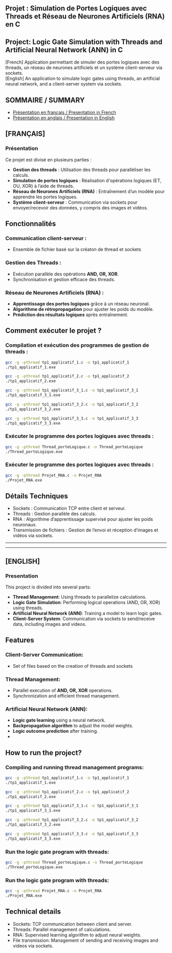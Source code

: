 ## Projet : Simulation de Portes Logiques avec Threads et Réseau de Neurones Artificiels (RNA) en C
## Project: Logic Gate Simulation with Threads and Artificial Neural Network (ANN) in C

[French] Application permettant de simuler des portes logiques avec des threads, un réseau de neurones artificiels et un système client-serveur via sockets.  
[English] An application to simulate logic gates using threads, an artificial neural network, and a client-server system via sockets.


## SOMMAIRE / SUMMARY  
- [Présentation en français / Presentation in French](#français)  
- [Présentation en anglais / Presentation in English](#english)  


## __[FRANÇAIS]__  
### Présentation  
Ce projet est divisé en plusieurs parties :
- **Gestion des threads** : Utilisation des threads pour paralléliser les calculs.
- **Simulation de portes logiques** : Réalisation d'opérations logiques (ET, OU, XOR) à l’aide de threads.
- **Réseau de Neurones Artificiels (RNA)** : Entraînement d’un modèle pour apprendre les portes logiques.
- **Système client-serveur** : Communication via sockets pour envoyer/recevoir des données, y compris des images et vidéos.


## Fonctionnalités

### Communication client-serveur :
- Ensemble de fichier basé sur la créaton de thread et sockets

### Gestion des Threads :
- Exécution parallèle des opérations **AND, OR, XOR**.
- Synchronisation et gestion efficace des threads.

### Réseau de Neurones Artificiels (RNA) :
- **Apprentissage des portes logiques** grâce à un réseau neuronal.
- **Algorithme de rétropropagation** pour ajuster les poids du modèle.
- **Prédiction des résultats logiques** après entraînement.


## Comment exécuter le projet ?

### Compilation et exécution des programmes de gestion de threads :
```sh
gcc -g -pthread tp1_applicatif_1.c -o tp1_applicatif_1
./tp1_applicatif_1.exe

gcc -g -pthread tp1_applicatif_2.c -o tp1_applicatif_2
./tp1_applicatif_2.exe

gcc -g -pthread tp1_applicatif_3_1.c -o tp1_applicatif_3_1
./tp1_applicatif_3_1.exe

gcc -g -pthread tp1_applicatif_3_2.c -o tp1_applicatif_3_2
./tp1_applicatif_3_2.exe

gcc -g -pthread tp1_applicatif_3_3.c -o tp1_applicatif_3_3
./tp1_applicatif_3_3.exe
```

### Exécuter le programme des portes logiques avec threads :
```sh
gcc -g -pthread Thread_porteLogique.c -o Thread_porteLogique
./Thread_porteLogique.exe
```

### Exécuter le programme des portes logiques avec threads :
```sh
gcc -g -pthread Projet_RNA.c -o Projet_RNA
./Projet_RNA.exe
```

## Détails Techniques
- Sockets : Communication TCP entre client et serveur.
- Threads : Gestion parallèle des calculs.
- RNA : Algorithme d’apprentissage supervisé pour ajuster les poids neuronaux.
- Transmission de fichiers : Gestion de l’envoi et réception d’images et vidéos via sockets.



---
---
## __[ENGLISH]__  
### Presentation  

This project is divided into several parts:
- **Thread Management**: Using threads to parallelize calculations.
- **Logic Gate Simulation**: Performing logical operations (AND, OR, XOR) using threads.
- **Artificial Neural Network (ANN)**: Training a model to learn logic gates.
- **Client-Server System**: Communication via sockets to send/receive data, including images and videos.


## Features

### Client-Server Communication:
- Set of files based on the creation of threads and sockets

### Thread Management:
- Parallel execution of **AND, OR, XOR** operations.
- Synchronization and efficient thread management.

### Artificial Neural Network (ANN):
- **Logic gate learning** using a neural network.
- **Backpropagation algorithm** to adjust the model weights.
- **Logic outcome prediction** after training.
- 

## How to run the project?

### Compiling and running thread management programs:
```sh
gcc -g -pthread tp1_applicatif_1.c -o tp1_applicatif_1
./tp1_applicatif_1.exe

gcc -g -pthread tp1_applicatif_2.c -o tp1_applicatif_2
./tp1_applicatif_2.exe

gcc -g -pthread tp1_applicatif_3_1.c -o tp1_applicatif_3_1
./tp1_applicatif_3_1.exe

gcc -g -pthread tp1_applicatif_3_2.c -o tp1_applicatif_3_2
./tp1_applicatif_3_2.exe

gcc -g -pthread tp1_applicatif_3_3.c -o tp1_applicatif_3_3
./tp1_applicatif_3_3.exe
```

### Run the logic gate program with threads:
```sh
gcc -g -pthread Thread_porteLogique.c -o Thread_porteLogique
./Thread_porteLogique.exe
```

### Run the logic gate program with threads:
```sh
gcc -g -pthread Projet_RNA.c -o Projet_RNA
./Projet_RNA.exe
```

## Technical details
- Sockets: TCP communication between client and server.
- Threads: Parallel management of calculations.
- RNA: Supervised learning algorithm to adjust neural weights.
- File transmission: Management of sending and receiving images and videos via sockets.

